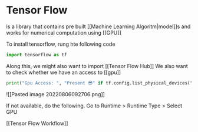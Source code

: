 # Tensor Flow
Is a library that contains pre built [[Machine Learning Algoritm|model]]s and works for numerical computation using [[GPU]]

To install tensorflow, rung hte following code
```python
import tensorflow as tf
```

Along this, we might also want to import [[Tensor Flow Hub]]
We also want to check whether we have an access to [[gpu]]
```python
print("Gpu Access: ", "Present 😎" if tf.config.list_physical_devices("GPU") else "Not Present 🔪")
```

![[Pasted image 20220806092706.png]]

If not available, do the following. Go to Runtime > Runtime Type > Select GPU

[[Tensor Flow Workflow]]
